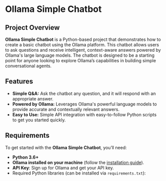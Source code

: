 # Ollama Simple Chatbot

## Project Overview
**Ollama Simple Chatbot** is a Python-based project that demonstrates how to create a basic chatbot using the Ollama platform. This chatbot allows users to ask questions and receive intelligent, context-aware answers powered by Ollama's large language models. The chatbot is designed to be a starting point for anyone looking to explore Ollama’s capabilities in building simple conversational agents.

## Features
- **Simple Q&A:** Ask the chatbot any question, and it will respond with an appropriate answer.
- **Powered by Ollama:** Leverages Ollama's powerful language models to provide accurate and contextually relevant answers.
- **Easy to Use:** Simple API integration with easy-to-follow Python scripts to get you started quickly.

## Requirements
To get started with the **Ollama Simple Chatbot**, you’ll need:
- **Python 3.6+**
- **Ollama installed on your machine** (follow the [installation guide](https://ollama.com/download)).
- **API Key**: Sign up for Ollama and get your API key.
- Required Python libraries (can be installed via `requirements.txt`):
 

